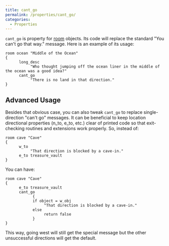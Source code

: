 ```yaml
---
title: cant_go
permalink: /properties/cant_go/
categories: 
  - Properties
---
```


`cant_go` is property for [room](/basics/rooms/) objects. Its code
will replace the standard "You can't go that way." message. Here is an
example of its usage:

    room ocean "Middle of the Ocean"
    {
          long_desc
               "Who thought jumping off the ocean liner in the middle of the ocean was a good idea?"
          cant_go
               "There is no land in that direction."
    }

## Advanced Usage

Besides that obvious case, you can also tweak `cant_go` to replace
single-direction "can't go" messages. It can be beneficial to keep
location directional properties (n_to, e_to, etc.) clear of printed
code so that exit-checking routines and extensions work properly. So,
instead of:

    room cave "Cave"
    {
          w_to
               "That direction is blocked by a cave-in."
          e_to treasure_vault
    }

You can have:

    room cave "Cave"
    {
          e_to treasure_vault
          cant_go
                {
                if object = w_obj
                     "That direction is blocked by a cave-in."
                else
                     return false
                }
    }

This way, going west will still get the special message but the other
unsuccessful directions will get the default.
